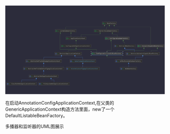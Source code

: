 ![image](../images/Snipaste_2022-03-13_01-29-38.png)

在启动AnnotationConfigApplicationContext,在父类的GenericApplicationContext构造方法里面，new了一个DefaultListableBeanFactory。


多播器和监听器的UML图展示

